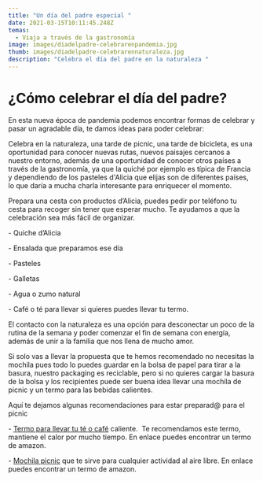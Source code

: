 ```yaml
---
title: "Un día del padre especial "
date: 2021-03-15T10:11:45.248Z
temas:
  - Viaja a través de la gastronomía
image: images/diadelpadre-celebrarenpandemia.jpg
thumb: images/diadelpadre-celebrarennaturaleza.jpg
description: "Celebra el día del padre en la naturaleza "
---
```

# ¿Cómo celebrar el día del padre? 

En esta nueva época de pandemia podemos encontrar formas de celebrar y pasar un agradable día, te damos ideas para poder celebrar: 

Celebra en la naturaleza, una tarde de picnic, una tarde de bicicleta, es una oportunidad para conocer nuevas rutas, nuevos paisajes cercanos a nuestro entorno, además de una oportunidad de conocer otros países a través de la gastronomía, ya que la quiché por ejemplo es típica de Francia y dependiendo de los pasteles d'Alicia que elijas  son de diferentes países, lo que daría a mucha charla interesante para enriquecer el momento. 

Prepara una cesta con productos d’Alicia, puedes pedir por teléfono tu cesta para recoger sin tener que esperar mucho.  Te ayudamos a que la celebración sea más fácil de organizar. 

\- Quiche d’Alicia 

\- Ensalada que preparamos ese día

\- Pasteles 

\- Galletas 

\- Agua o zumo natural 

\- Café o té para llevar si quieres puedes llevar tu termo. 

El contacto con la naturaleza es una opción para desconectar un poco de la rutina de la semana y poder comenzar el fin de semana con energía, además de unir a la familia que nos llena de mucho amor. 

Si solo vas a llevar la propuesta que te hemos recomendado no necesitas la mochila pues todo lo puedes guardar en la bolsa de papel para tirar a la basura, nuestro packaging es reciclable,  pero si no quieres cargar la basura de la bolsa y los recipientes puede ser buena idea llevar una mochila de picnic y un termo para las bebidas calientes.  

Aquí te dejamos algunas recomendaciones para estar preparad@ para el picnic 

\- [Termo para llevar tu té o café](https://amzn.to/3vxsjcY) caliente.  Te recomendamos este termo, mantiene el calor por mucho tiempo.  En enlace puedes encontrar un termo de amazon. 

\- [Mochila picnic](https://amzn.to/30Lh96f) que te sirve para cualquier actividad al aire libre. En enlace puedes encontrar un termo de amazon.